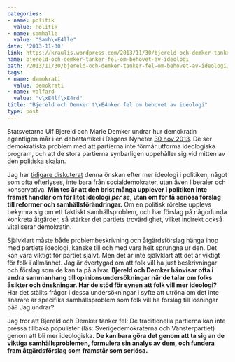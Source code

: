```yaml
---
categories:
- name: politik
  value: Politik
- name: samhalle
  value: "Samh\xE4lle"
date: '2013-11-30'
link: https://kraulis.wordpress.com/2013/11/30/bjereld-och-demker-tanker-fel-om-behovet-av-ideologi/
name: bjereld-och-demker-tanker-fel-om-behovet-av-ideologi
path: /2013/11/30/bjereld-och-demker-tanker-fel-om-behovet-av-ideologi/
tags:
- name: demokrati
  value: demokrati
- name: valfard
  value: "v\xE4lf\xE4rd"
title: "Bjereld och Demker t\xE4nker fel om behovet av ideologi"
type: post
---
```

Statsvetarna Ulf Bjereld och Marie Demker undrar hur demokratin egentligen mår i en debattartikel i Dagens Nyheter [30 nov 2013](http://www.dn.se/debatt/partierna-kapitulerar-for-populism-och-ekonomism/). De ser demokratiska problem med att partierna inte förmår utforma ideologiska program, och att de stora partierna synbarligen uppehåller sig vid mitten av den politiska skalan.

Jag har [tidigare diskuterat](/2013/07/14/behovs-det-verkligen-mer-ideologi-i-politiken/) denna önskan efter mer ideologi i politiken, något som ofta efterlyses, inte bara från socialdemokrater, utan även liberaler och konservativa. **Min tes är att den brist många upplever i politiken inte främst handlar om för litet ideologi *per se*, utan om för få seriösa förslag till reformer och samhällsförändringar.** Om en politisk rörelse upplevs bekymra sig om ett faktiskt samhällsproblem, och har förslag på någorlunda konkreta åtgärder, så stärker det partiets trovärdighet, vilket indirekt också vitaliserar demokratin.

Självklart måste både problembeskrivning och åtgärdsförslag hänga ihop med partiets ideologi, kanske till och med vara helt sprungna ur den. Det kan vara viktigt för partiet självt. Men det är inte självklart att det är viktigt för folk i allmänhet. Jag är övertygad om att folk vill ha just beskrivningar och förslag som de kan ta på allvar. **Bjereld och Demker hänvisar ofta i andra sammanhang till opinionsundersökningar när de talar om folks åsikter och önskningar. Har de stöd för synen att folk vill mer ideologi?** Har det ställts frågor i dessa undersökningar i syfte att utröna om det inte snarare är specifika samhällsproblem som folk vill ha förslag till lösningar på? Jag undrar?

Jag tror att Bjereld och Demker tänker fel: De traditionella partierna kan inte pressa tillbaka populister (läs: Sverigedemokraterna och Vänsterpartiet) genom att bli mer ideologiska. **De kan bara göra det genom att ta sig an de viktiga samhällsproblemen, formulera sin analys av dem, och fundera fram åtgärdsförslag som framstår som seriösa.**

